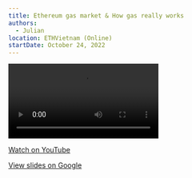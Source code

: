 ```yaml
---
title: Ethereum gas market & How gas really works
authors:
  - Julian
location: ETHVietnam (Online)
startDate: October 24, 2022
---
```


<video src="https://www.youtube.com/watch?v=XI6G8BjWA1M"></video>

[Watch on YouTube](https://www.youtube.com/watch?v=XI6G8BjWA1M)

[View slides on Google](https://docs.google.com/presentation/d/18h_bLA7KPH7cBSgVYya5sKCFfifZ-gjfrayxWKhGf1g/view)
